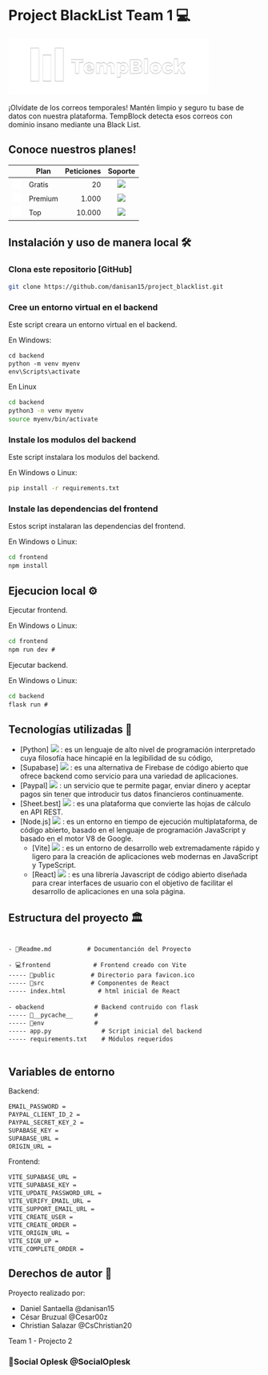 # Project BlackList Team 1 💻

<a href="https://project-blacklist.vercel.app/" target="_blank">
<img width="400" src="frontend/src/assets/logo_uno.png" />
<a/>

¡Olvídate de los correos temporales!
Mantén limpio y seguro tu base de datos con nuestra plataforma.
TempBlock detecta esos correos con dominio insano mediante una Black List.

## Conoce nuestros planes!

|     | Plan    | Peticiones | Soporte |
| --- | ------- | ---------: |  :-----: |
| <img width="20" src="frontend/src/assets/gratis.png" />  | Gratis  |         20 |   <img width="17" src="https://static.vecteezy.com/system/resources/previews/022/377/715/non_2x/cross-check-mark-icon-button-and-no-or-wrong-symbol-on-reject-cancel-sign-button-rendering-3d-free-png.png"/>   |
|  <img width="20" src="frontend/src/assets/premium.png" /> | Premium |       1.000 |    <img width="20" src="https://static.vecteezy.com/system/resources/thumbnails/018/888/319/small_2x/check-mark-icon-png.png"/>   |
| <img width="20" src="frontend/src/assets/top.png" />  | Top     |     10.000 |    <img width="20" src="https://static.vecteezy.com/system/resources/thumbnails/018/888/319/small_2x/check-mark-icon-png.png"/>    |

## Instalación y uso de manera local 🛠️

### Clona este repositorio [GitHub]

```bash
git clone https://github.com/danisan15/project_blacklist.git
```

### Cree un entorno virtual en el backend

Este script creara un entorno virtual en el backend.

En Windows:

```shell
cd backend
python -m venv myenv
env\Scripts\activate
```

En Linux
```bash
cd backend
python3 -m venv myenv
source myenv/bin/activate
```

### Instale los modulos del backend

Este script instalara los modulos del backend.

En Windows o Linux:

```cmd
pip install -r requirements.txt
```

### Instale las dependencias del frontend

Estos script instalaran las dependencias del frontend.

En Windows o Linux:

```cmd
cd frontend
npm install
```


## Ejecucion local ⚙️

Ejecutar frontend.

En Windows o Linux:

```cmd
cd frontend
npm run dev #
```

Ejecutar backend.

En Windows o Linux:

```cmd
cd backend
flask run #
```

## Tecnologías utilizadas 📲


- [Python] <a href="https://www.python.org/" target="_blank"><img width="30" src="https://upload.wikimedia.org/wikipedia/commons/thumb/c/c3/Python-logo-notext.svg/1869px-Python-logo-notext.svg.png" /><a/> : es un lenguaje de alto nivel de programación interpretado cuya filosofía hace hincapié en la legibilidad de su código,
- [Supabase] <a href="https://supabase.com/" target="_blank"><img width="30" src="https://seeklogo.com/images/S/supabase-logo-DCC676FFE2-seeklogo.com.png" /><a/> : es una alternativa de Firebase de código abierto que ofrece backend como servicio para una variedad de aplicaciones.
- [Paypal] <a href="https://www.paypal.com/ve/home" target="_blank"><img width="35" src="https://brandlogos.net/wp-content/uploads/2021/11/paypal-logo.png"/><a/> : un servicio que te permite pagar, enviar dinero y aceptar pagos sin tener que introducir tus datos financieros continuamente.
- [Sheet.best] <a href="https://sheet.best/" target="_blank"><img width="60" src="https://sheet.best/images/logo.svg" /><a/> : es una plataforma que convierte las hojas de cálculo en API REST.
- [Node.js] <a href="https://nodejs.org/es" target="_blank"><img width="45" src="https://nodejs.dev/static/images/brand/logos-js-bottom/light.svg" /><a/> : es un entorno en tiempo de ejecución multiplataforma, de código abierto, basado en el lenguaje de programación JavaScript y basado en el motor V8 de Google.
  - [Vite] <a href="https://vitejs.dev/" target="_blank"><img width="30" src="https://upload.wikimedia.org/wikipedia/commons/thumb/f/f1/Vitejs-logo.svg/1039px-Vitejs-logo.svg.png" /><a/> : es un entorno de desarrollo web extremadamente rápido y ligero para la creación de aplicaciones web modernas en JavaScript y TypeScript.
  - [React] <a href="https://es.react.dev/" target="_blank"><img width="30" src="https://upload.wikimedia.org/wikipedia/commons/thumb/a/a7/React-icon.svg/2300px-React-icon.svg.png" /><a/> : es una librería Javascript de código abierto diseñada para crear interfaces de usuario con el objetivo de facilitar el desarrollo de aplicaciones en una sola página.


## Estructura del proyecto 🏛️

```

- 📃Readme.md          # Documentanción del Proyecto

- 💻frontend            # Frontend creado con Vite
----- 📁public          # Directorio para favicon.ico      
----- 📁src             # Componentes de React
----- index.html         # html inicial de React

- ⚙️backend              # Backend contruido con flask
----- 📁__pycache__      # 
----- 📁env              # 
----- app.py              # Script inicial del backend
----- requirements.txt    # Módulos requeridos


```

## Variables de entorno 

Backend:

```
EMAIL_PASSWORD = 
PAYPAL_CLIENT_ID_2 = 
PAYPAL_SECRET_KEY_2 =
SUPABASE_KEY = 
SUPABASE_URL = 
ORIGIN_URL = 
```

Frontend:

```
VITE_SUPABASE_URL = 
VITE_SUPABASE_KEY = 
VITE_UPDATE_PASSWORD_URL = 
VITE_VERIFY_EMAIL_URL = 
VITE_SUPPORT_EMAIL_URL = 
VITE_CREATE_USER = 
VITE_CREATE_ORDER = 
VITE_ORIGIN_URL = 
VITE_SIGN_UP = 
VITE_COMPLETE_ORDER = 
```

## Derechos de autor 📝

Proyecto realizado por: 

- Daniel Santaella   @danisan15
- César Bruzual      @Cesar00z
- Christian Salazar  @CsChristian20

Team 1 - Projecto 2

### 🏅Social Oplesk @SocialOplesk 
